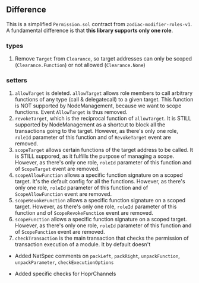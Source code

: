 ## Difference
This is a simplified `Permission.sol` contract from `zodiac-modifier-roles-v1`.
A fundamental difference is that **this library supports only one role**.

### types
1. Remove `Target` from `Clearance`, so target addresses can only be scoped (`Clearance.Function`) or not allowed (`Clearance.None`)


### setters
1. `allowTarget` is deleted. `allowTarget` allows role members to call arbitrary functions of any type (call & delegatecall) to a given target. This function is NOT supported by NodeManagement, because we want to scope functions. Event `AllowTarget` is thus removed.
2. `revokeTarget`, which is the reciprocal function of `allowTarget`. It is STILL supported by NodeManagement as a shortcut to block all the transactions going to the target. However, as there's only one role, `roleId` parameter of this function and of `RevokeTarget` event are removed.
3. `scopeTarget` allows certain functions of the target address to be called. It is STILL suppored, as it fulfills the purpose of managing a scope. However, as there's only one role, `roleId` parameter of this function and of `ScopeTarget` event are removed.
4. `scopeAllowFunction` allows a specific function signature on a scoped target. It's the default config for all the functions. However, as there's only one role, `roleId` parameter of this function and of `ScopeAllowFunction` event are removed.
5. `scopeRevokeFunction` allows a specific function signature on a scoped target. However, as there's only one role, `roleId` parameter of this function and of `ScopeRevokeFunction` event are removed.
5. `scopeFunction` allows a specific function signature on a scoped target. However, as there's only one role, `roleId` parameter of this function and of `ScopeFunction` event are removed.
6. `checkTransaction` is the main transaction that checks the permission of transaction execution of a module. It by default doesn't 

- Added NatSpec comments on `packLeft`, `packRight`, `unpackFunction`, `unpackParameter`, `checkExecutionOptions`

- Added specific checks for HoprChannels 
